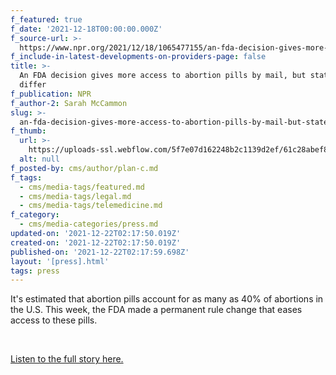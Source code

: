 ```yaml
---
f_featured: true
f_date: '2021-12-18T00:00:00.000Z'
f_source-url: >-
  https://www.npr.org/2021/12/18/1065477155/an-fda-decision-gives-more-access-to-abortion-pills-by-mail-but-state-laws-diffe
f_include-in-latest-developments-on-providers-page: false
title: >-
  An FDA decision gives more access to abortion pills by mail, but state laws
  differ
f_publication: NPR
f_author-2: Sarah McCammon
slug: >-
  an-fda-decision-gives-more-access-to-abortion-pills-by-mail-but-state-laws-differ
f_thumb:
  url: >-
    https://uploads-ssl.webflow.com/5f7e07d162248b2c1139d2ef/61c28abef8ab1b48482bb054_npr_we_podcasttile_wide-d643b76ff7dca4d2da0f591039f917e5635f6267.jpg
  alt: null
f_posted-by: cms/author/plan-c.md
f_tags:
  - cms/media-tags/featured.md
  - cms/media-tags/legal.md
  - cms/media-tags/telemedicine.md
f_category:
  - cms/media-categories/press.md
updated-on: '2021-12-22T02:17:50.019Z'
created-on: '2021-12-22T02:17:50.019Z'
published-on: '2021-12-22T02:17:59.698Z'
layout: '[press].html'
tags: press
---
```


It's estimated that abortion pills account for as many as 40% of abortions in the U.S. This week, the FDA made a permanent rule change that eases access to these pills.

‍

[Listen to the full story here.](https://www.npr.org/2021/12/18/1065477155/an-fda-decision-gives-more-access-to-abortion-pills-by-mail-but-state-laws-diffe)
